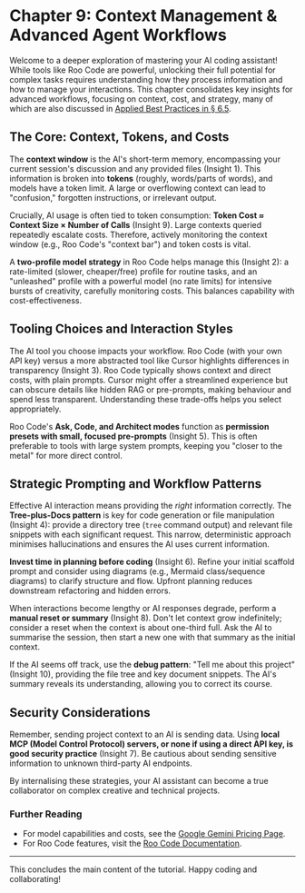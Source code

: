 # Chapter 9: Context Management & Advanced Agent Workflows

Welcome to a deeper exploration of mastering your AI coding assistant! While tools like Roo Code are powerful, unlocking their full potential for complex tasks requires understanding how they process information and how to manage your interactions. This chapter consolidates key insights for advanced workflows, focusing on context, cost, and strategy, many of which are also discussed in [Applied Best Practices in § 6.5](./06_ai_workflows_roo_code.md#65-context-windows-cost--tool-comparison).

## The Core: Context, Tokens, and Costs

The **context window** is the AI's short-term memory, encompassing your current session's discussion and any provided files (Insight 1). This information is broken into **tokens** (roughly, words/parts of words), and models have a token limit. A large or overflowing context can lead to "confusion," forgotten instructions, or irrelevant output.

Crucially, AI usage is often tied to token consumption: **Token Cost ≈ Context Size × Number of Calls** (Insight 9). Large contexts queried repeatedly escalate costs. Therefore, actively monitoring the context window (e.g., Roo Code's "context bar") and token costs is vital.

A **two-profile model strategy** in Roo Code helps manage this (Insight 2): a rate-limited (slower, cheaper/free) profile for routine tasks, and an "unleashed" profile with a powerful model (no rate limits) for intensive bursts of creativity, carefully monitoring costs. This balances capability with cost-effectiveness.

## Tooling Choices and Interaction Styles

The AI tool you choose impacts your workflow. Roo Code (with your own API key) versus a more abstracted tool like Cursor highlights differences in transparency (Insight 3). Roo Code typically shows context and direct costs, with plain prompts. Cursor might offer a streamlined experience but can obscure details like hidden RAG or pre-prompts, making behaviour and spend less transparent. Understanding these trade-offs helps you select appropriately.

Roo Code's **Ask, Code, and Architect modes** function as **permission presets with small, focused pre-prompts** (Insight 5). This is often preferable to tools with large system prompts, keeping you "closer to the metal" for more direct control.

## Strategic Prompting and Workflow Patterns

Effective AI interaction means providing the *right* information correctly. The **Tree-plus-Docs pattern** is key for code generation or file manipulation (Insight 4): provide a directory tree (`tree` command output) and relevant file snippets with each significant request. This narrow, deterministic approach minimises hallucinations and ensures the AI uses current information.

**Invest time in planning before coding** (Insight 6). Refine your initial scaffold prompt and consider using diagrams (e.g., Mermaid class/sequence diagrams) to clarify structure and flow. Upfront planning reduces downstream refactoring and hidden errors.

When interactions become lengthy or AI responses degrade, perform a **manual reset or summary** (Insight 8). Don't let context grow indefinitely; consider a reset when the context is about one-third full. Ask the AI to summarise the session, then start a new one with that summary as the initial context.

If the AI seems off track, use the **debug pattern**: "Tell me about this project" (Insight 10), providing the file tree and key document snippets. The AI's summary reveals its understanding, allowing you to correct its course.

## Security Considerations

Remember, sending project context to an AI is sending data. Using **local MCP (Model Control Protocol) servers, or none if using a direct API key, is good security practice** (Insight 7). Be cautious about sending sensitive information to unknown third-party AI endpoints.

By internalising these strategies, your AI assistant can become a true collaborator on complex creative and technical projects.

### Further Reading
*   For model capabilities and costs, see the [Google Gemini Pricing Page](URL_PLACEHOLDER_GEMINI_PRICING).
*   For Roo Code features, visit the [Roo Code Documentation](URL_PLACEHOLDER_ROO_CODE_DOCS).

---

This concludes the main content of the tutorial. Happy coding and collaborating!
